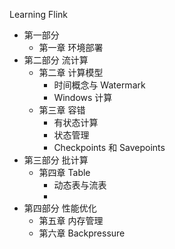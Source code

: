 Learning Flink
- 第一部分  
    - 第一章 环境部署
- 第二部分 流计算
    - 第二章 计算模型
        - 时间概念与 Watermark
        - Windows 计算
    - 第三章 容错
        - 有状态计算
        - 状态管理
        - Checkpoints 和 Savepoints   
- 第三部分 批计算
    - 第四章 Table
        - 动态表与流表
        - 
- 第四部分 性能优化
    - 第五章 内存管理
    - 第六章 Backpressure

